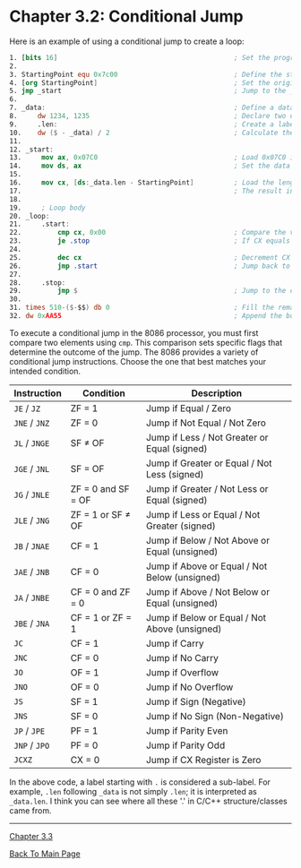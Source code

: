 # Chapter 3.2: Conditional Jump

Here is an example of using a conditional jump to create a loop:

```nasm
1. [bits 16]                                            ; Set the program to run in 16-bit mode
2. 
3. StartingPoint equ 0x7c00                             ; Define the starting point of the bootloader at memory address 0x7c00
4. [org StartingPoint]                                  ; Set the origin of the program to 0x7c00, meaning the program code starts at this memory address
5. jmp _start                                           ; Jump to the _start label to begin the bootloader execution
6. 
7. _data:                                               ; Define a data section with two 16-bit words (1234 and 1235)
8.     dw 1234, 1235                                    ; Declare two data words 1234 and 1235
9.     .len:                                            ; Create a label called .len to calculate the length of the data
10.    dw ($ - _data) / 2                               ; Calculate the length of the data array in 16-bit units and store it in .len (number of elements)
11. 
12. _start:
13.     mov ax, 0x07C0                                  ; Load 0x07C0 into AX, the segment address for the bootloader
14.     mov ds, ax                                      ; Set the data segment (DS) to the bootloader segment
15. 
16.     mov cx, [ds:_data.len - StartingPoint]          ; Load the length of the _data array into CX by calculating the difference between the address of .len and the StartingPoint
17.                                                     ; The result in CX will be the number of 16-bit words in the data (2 words in this case)
18. 
19.     ; Loop body
20. _loop:
21.     .start:
22.         cmp cx, 0x00                                ; Compare the value in CX (the counter) with 0
23.         je .stop                                    ; If CX equals 0, jump to the .stop label to exit the loop
24. 
25.         dec cx                                      ; Decrement CX (reduce the counter by 1)
26.         jmp .start                                  ; Jump back to .start to continue the loop if CX is not 0
27. 
28.     .stop:
29.         jmp $                                       ; Jump to the current address, creating an infinite loop at this point to halt execution
30. 
31. times 510-($-$$) db 0                               ; Fill the remaining space in the boot sector with zeros, ensuring the total size is 510 bytes
32. dw 0xAA55                                           ; Append the boot sector signature (0xAA55) to indicate a valid boot sector
```

To execute a conditional jump in the 8086 processor, you must first compare two elements using `cmp`.
This comparison sets specific flags that determine the outcome of the jump.
The 8086 provides a variety of conditional jump instructions.
Choose the one that best matches your intended condition.

| **Instruction** | **Condition**                        | **Description**                               |
|-----------------|--------------------------------------|-----------------------------------------------|
| `JE` / `JZ`     | ZF = 1                               | Jump if Equal / Zero                          |
| `JNE` / `JNZ`   | ZF = 0                               | Jump if Not Equal / Not Zero                  |
| `JL` / `JNGE`   | SF ≠ OF                              | Jump if Less / Not Greater or Equal (signed)  |
| `JGE` / `JNL`   | SF = OF                              | Jump if Greater or Equal / Not Less (signed)  |
| `JG` / `JNLE`   | ZF = 0 and SF = OF                   | Jump if Greater / Not Less or Equal (signed)  |
| `JLE` / `JNG`   | ZF = 1 or SF ≠ OF                    | Jump if Less or Equal / Not Greater (signed)  |
| `JB` / `JNAE`   | CF = 1                               | Jump if Below / Not Above or Equal (unsigned) |
| `JAE` / `JNB`   | CF = 0                               | Jump if Above or Equal / Not Below (unsigned) |
| `JA` / `JNBE`   | CF = 0 and ZF = 0                    | Jump if Above / Not Below or Equal (unsigned) |
| `JBE` / `JNA`   | CF = 1 or ZF = 1                     | Jump if Below or Equal / Not Above (unsigned) |
| `JC`            | CF = 1                               | Jump if Carry                                 |
| `JNC`           | CF = 0                               | Jump if No Carry                              |
| `JO`            | OF = 1                               | Jump if Overflow                              |
| `JNO`           | OF = 0                               | Jump if No Overflow                           |
| `JS`            | SF = 1                               | Jump if Sign (Negative)                       |
| `JNS`           | SF = 0                               | Jump if No Sign (Non-Negative)                |
| `JP` / `JPE`    | PF = 1                               | Jump if Parity Even                           |
| `JNP` / `JPO`   | PF = 0                               | Jump if Parity Odd                            |
| `JCXZ`          | CX = 0                               | Jump if CX Register is Zero                   |

In the above code, a label starting with `.` is considered a sub-label.
For example, `.len` following `_data` is not simply `.len`; it is interpreted as `_data.len`.
I think you can see where all these '.' in C/C++ structure/classes came from.

---

[Chapter 3.3](3.3_stack_and_function.md)

[Back To Main Page](../README.md)

